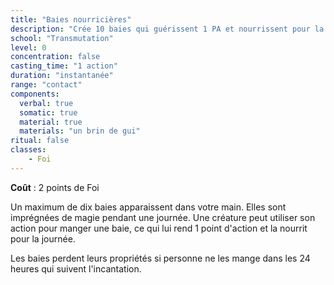 ```yaml
---
title: "Baies nourricières"
description: "Crée 10 baies qui guérissent 1 PA et nourrissent pour la journée."
school: "Transmutation"
level: 0
concentration: false
casting_time: "1 action"
duration: "instantanée"
range: "contact"
components:
  verbal: true
  somatic: true
  material: true
  materials: "un brin de gui"
ritual: false
classes:
    - Foi
---
```

**Coût** : 2 points de Foi  

Un maximum de dix baies apparaissent dans votre main. Elles sont imprégnées de magie pendant une journée. Une créature peut utiliser son action pour manger une baie, ce qui lui rend 1 point d'action et la nourrit pour la journée.

Les baies perdent leurs propriétés si personne ne les mange dans les 24 heures qui suivent l'incantation.
